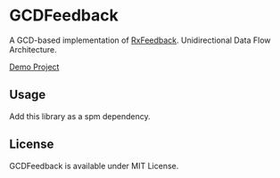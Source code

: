# GCDFeedback
A GCD-based implementation of [RxFeedback](https://github.com/NoTests/RxFeedback.swift). Unidirectional Data Flow Architecture.

[Demo Project](https://github.com/valnoc/Demo_GCDFeedback)

## Usage
Add this library as a spm dependency.

## License
GCDFeedback is available under MIT License.